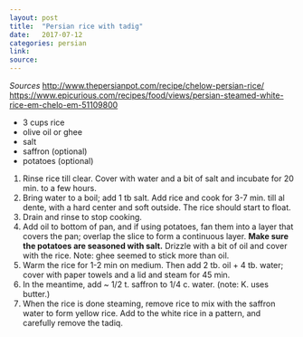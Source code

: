 ```yaml
---
layout: post
title:  "Persian rice with tadig"
date:   2017-07-12
categories: persian
link:
source:
---
```


*Sources*
http://www.thepersianpot.com/recipe/chelow-persian-rice/
https://www.epicurious.com/recipes/food/views/persian-steamed-white-rice-em-chelo-em-51109800

* 3 cups rice
* olive oil or ghee
* salt
* saffron (optional)
* potatoes (optional)

1. Rinse rice till clear. Cover with water and a bit of salt and incubate for 20 min. to a few hours.
2. Bring water to a boil; add 1 tb salt. Add rice and cook for 3-7 min. till al dente, with a hard center and soft outside. The rice should start to float.
3. Drain and rinse to stop cooking.
4. Add oil to bottom of pan, and if using potatoes, fan them into a layer that covers the pan; overlap the slice to form a continuous layer. **Make sure the potatoes are seasoned with salt.** Drizzle with a bit of oil and cover with the rice.  Note: ghee seemed to stick more than oil.
5. Warm the rice for 1-2 min on medium. Then add 2 tb. oil + 4 tb. water; cover with paper towels and a lid and steam for 45 min.  
6. In the meantime, add ~ 1/2 t. saffron to 1/4 c. water. (note: K. uses butter.)
7. When the rice is done steaming, remove rice to mix with the saffron water to form yellow rice. Add to the white rice in a pattern, and carefully remove the tadiq.
